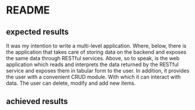 # README

## expected results
It was my intention to write a multi-level application.
Where, below, there is the application that takes care of storing data on the backend and exposes the same data through RESTful services.
Above, so to speak, is the web application which reads and interprets the data returned by the RESTful service and exposes them in tabular form to the user.
In addition, it provides the user with a convenient CRUD module.
With which it can interact with data.
The user can delete, modify and add new items.

## achieved results
